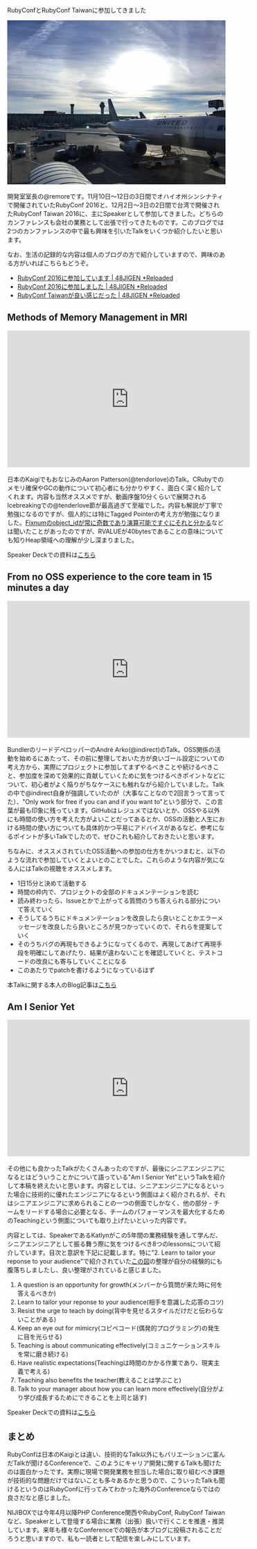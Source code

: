 RubyConfとRubyConf Taiwanに参加してきました

![A sight at CVG](blogs/20161208-rubyconf-recommended-talks/airport.jpg)

開発室室長の@remoreです。11月10日〜12日の3日間でオハイオ州シンシナティで開催されていたRubyConf 2016と、12月2日〜3日の2日間で台湾で開催されたRubyConf Taiwan 2016に、主にSpeakerとして参加してきました。どちらのカンファレンスも会社の業務として出張で行ってきたものです。このブログでは2つのカンファレンスの中で最も興味を引いたTalkをいくつか紹介したいと思います。

なお、生活の記録的な内容は個人のブログの方で紹介していますので、興味のある方がいればこちらもどうぞ。

- [RubyConf 2016に参加しています | 48JIGEN *Reloaded](http://rimuru.lunanet.gr.jp/notes/post/rubyconf-2016-day-0/)
- [RubyConf 2016に参加しました | 48JIGEN *Reloaded](http://rimuru.lunanet.gr.jp/notes/post/attended-rubyconf-2016/)
- [RubyConf Taiwanが良い感じだった | 48JIGEN *Reloaded](http://rimuru.lunanet.gr.jp/notes/post/rubyconf-taiwan-2016/)

## Methods of Memory Management in MRI

<iframe width="560" height="315" src="https://www.youtube.com/embed/r0UjXixkBV8?list=PLE7tQUdRKcyaMUYwB6tTX5p2Z6fOCdGRE" frameborder="0" allowfullscreen></iframe>

日本のKaigiでもおなじみのAaron Patterson(@tendorlove)のTalk。CRubyでのメモリ確保やGCの動作について初心者にも分かりやすく、面白く深く紹介してくれます。内容も当然オススメですが、動画序盤10分くらいで展開されるIcebreakingでの@tenderlove節が最高過ぎて至福でした。内容も解説が丁寧で勉強になるのですが、個人的には特にTagged Pointerの考え方が勉強になりました。[Fixnumのobject_idが常に奇数であり演算可能ですぐにそれと分かる](http://www.sarahmei.com/blog/2009/04/21/object-ids-and-fixnums/)などは聞いたことがあったのですが、RVALUEが40bytesであることの意味についても知りHeap領域への理解が少し深まりました。

Speaker Deckでの資料は[こちら](https://speakerdeck.com/tenderlove/methods-of-memory-management-in-mri)

## From no OSS experience to the core team in 15 minutes a day

<iframe width="560" height="315" src="https://www.youtube.com/embed/6jUe-9Y__KM?list=PLE7tQUdRKcyaMUYwB6tTX5p2Z6fOCdGRE" frameborder="0" allowfullscreen></iframe>

BundlerのリードデベロッパーのAndré Arko(@indirect)のTalk。OSS関係の活動を始めるにあたって、その前に整理しておいた方が良いゴール設定についての考え方から、実際にプロジェクトに参加してまずやるべきことや続けるべきこと、参加度を深めて効果的に貢献していくために気をつけるべきポイントなどについて、初心者がよく陥りがちなケースにも触れながら紹介していました。Talkの中で@indirect自身が強調していたのが（大事なことなので2回言うって言ってた）、"Only work for free if you can and if you want to"という部分で、この言葉が最も印象に残っています。GitHubはレジュメではないとか、OSSやる以外にも時間の使い方を考えた方がよいことだってあるとか、OSSの活動と人生における時間の使い方についても具体的かつ平易にアドバイスがあるなど、参考になるポイントが多いTalkでしたので、ぜひこれも紹介しておきたいと思います。

ちなみに、オススメされていたOSS活動への参加の仕方をかいつまむと、以下のような流れで参加していくとよいとのことでした。これらのような内容が気になる人にはTalkの視聴をオススメします。

- 1日15分と決めて活動する
- 時間の枠内で、プロジェクトの全部のドキュメンテーションを読む
- 読み終わったら、Issueとかで上がってる質問のうち答えられる部分について答えていく
- そうしてるうちにドキュメンテーションを改良したら良いとことかエラーメッセージを改良したら良いところが見つかっていくので、それらを提案していく
- そのうちバグの再現もできるようになってくるので、再現してあげて再現手段を明確にしてあげたり、結果が違わないことを確認していくと、テストコードの改良にも寄与していくことになる
- このあたりでpatchを書けるようになっているはず

本Talkに関する本人のBlog記事は[こちら](http://andre.arko.net/2016/11/12/how-to-contribute-to-open-source/)

## Am I Senior Yet

<iframe width="560" height="315" src="https://www.youtube.com/embed/jcTmoOHhG9A?list=PLE7tQUdRKcyaMUYwB6tTX5p2Z6fOCdGRE" frameborder="0" allowfullscreen></iframe>

その他にも良かったTalkがたくさんあったのですが、最後にシニアエンジニアになるとはどういうことかについて語っている"Am I Senior Yet"というTalkを紹介して本稿を終えたいと思います。内容としては、シニアエンジニアになるといった場合に技術的に優れたエンジニアになるという側面はよく紹介されるが、それはシニアエンジニアに求められることの一つの側面でしかなく、他の部分 - チームをリードする場合に必要となる、チームのパフォーマンスを最大化するためのTeachingという側面についても取り上げたいといった内容です。

内容としては、SpeakerであるKatlynがこの5年間の業務経験を通して学んだ、シニアエンジニアとして振る舞う際に気をつけるべき8つのlessonsについて紹介しています。目次と意訳を下記に記載します。特に"2. Learn to tailor your reponse to your audience"で紹介されていた[この図](https://speakerdeck.com/katlyn333/am-i-senior-yet-grow-your-career-by-teaching-your-peers?slide=26)の整理が自分の経験的にも腹落ちしましたし、良い整理がされていると感じました。

1. A question is an opportunity for growth(メンバーから質問が来た時に何を答えるべきか)
2. Learn to tailor your reponse to your audience(相手を意識した応答のコツ)
3. Resist the urge to teach by doing(背中を見せるスタイルだけだと伝わらないことがある)
4. Keep an eye out for mimicry(コピペコード(偶発的プログラミング)の発生に目を光らせる)
5. Teaching is about communicating effectively(コミュニケーションスキルを常に磨き続ける)
6. Have realistic expectations(Teachingは時間のかかる作業であり、現実主義で考える)
7. Teaching also benefits the teacher(教えることは学ぶこと)
8. Talk to your manager about how you can learn more effectively(自分がより学び成長するためにできることを上司と話す)

Speaker Deckでの資料は[こちら](https://speakerdeck.com/katlyn333/am-i-senior-yet-grow-your-career-by-teaching-your-peers)

## まとめ

RubyConfは日本のKaigiとは違い、技術的なTalk以外にもバリエーションに富んだTalkが聞けるConferenceで、このようにキャリア開発に関するTalkも聞けたのは面白かったです。実際に現場で開発業務を担当した場合に取り組むべき課題が技術的な問題だけではないことも多々あるかと思うので、こういったTalkも聞けるというのはRubyConfに行ってみてわかった海外のConferenceならではの良さだなと感じました。

NIJIBOXでは今年4月以降PHP Conference関西やRubyConf, RubyConf Taiwanなど、Speakerとして登壇する場合に業務（出張）扱いで行くことを推進・推奨しています。来年も様々なConferenceでの報告が本ブログに投稿されることだろうと思いますので、私も一読者として配信を楽しみにしています。

